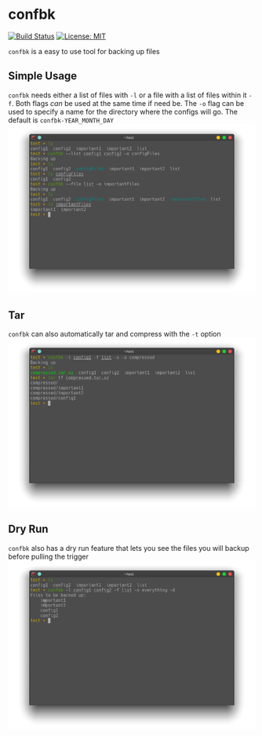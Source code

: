 # confbk

[![Build Status](https://travis-ci.org/Recandi/confbk.svg?branch=master)](https://travis-ci.org/Recandi/confbk) [![License: MIT](https://img.shields.io/badge/License-MIT-yellow.svg)](https://opensource.org/licenses/MIT)

`confbk` is a easy to use tool for backing up files

## Simple Usage

`confbk` needs either a list of files with `-l` or a file with a list of files within it `-f`. Both flags _can_ be used at the same time if need be. The `-o` flag can be used to specify a name for the directory where the configs will go. The default is `confbk-YEAR_MONTH_DAY` ![Simple Usage](doc/simple_usage.png)

## Tar

`confbk` can also automatically tar and compress with the `-t` option ![Using Tar](doc/tar.png)

## Dry Run

`confbk` also has a dry run feature that lets you see the files you will backup before pulling the trigger ![Dry Run](doc/dry-run.png)
